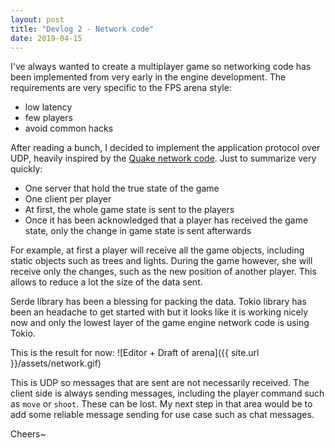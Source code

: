 ```yaml
---
layout: post
title: "Devlog 2 - Network code"
date: 2019-04-15
---
```


I've always wanted to create a multiplayer game so networking code has been implemented from very early in the engine development. The requirements are very specific to the FPS arena style:
- low latency
- few players
- avoid common hacks

After reading a bunch, I decided to implement the application protocol over UDP, heavily inspired by the [Quake network code](https://fabiensanglard.net/quake3/network.php). Just to summarize very quickly:
- One server that hold the true state of the game
- One client per player
- At first, the whole game state is sent to the players
- Once it has been acknowledged that a player has received the game state, only the change in game state is sent afterwards

For example, at first a player will receive all the game objects, including static objects such as trees and lights. During the game however, she will receive only the changes, such as the new position of another player. This allows to reduce a lot the size of the
data sent.

Serde library has been a blessing for packing the data. Tokio library has been an headache to get started with but it looks like it
is working nicely now and only the lowest layer of the game engine network code is using Tokio.

This is the result for now:
![Editor + Draft of arena]({{ site.url }}/assets/network.gif)

This is UDP so messages that are sent are not necessarily received. The client side is always sending messages, including the
player command such as `move` or `shoot`. These can be lost. My next step in that area would be to add some reliable message sending
for use case such as chat messages.

Cheers~
